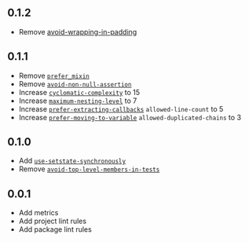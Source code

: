 ## 0.1.2

* Remove [avoid-wrapping-in-padding][avoid-wrapping-in-padding-link]

## 0.1.1

* Remove [`prefer_mixin`][prefer_mixin_link]
* Remove [`avoid-non-null-assertion`][avoid-non-null-assertion-link]
* Increase [`cyclomatic-complexity`][cyclomatic-complexity-link] to 15
* Increase [`maximum-nesting-level`][maximum-nesting-level-link] to 7
* Increase [`prefer-extracting-callbacks`][prefer-extracting-callbacks-link] `allowed-line-count` to
  5
* Increase [`prefer-moving-to-variable`][prefer-moving-to-variable-link] `allowed-duplicated-chains`
  to 3

## 0.1.0

* Add [`use-setstate-synchronously`][use-setstate-synchronously-link]
* Remove [`avoid-top-level-members-in-tests`][avoid-top-level-members-in-tests-link]

## 0.0.1

* Add metrics
* Add project lint rules
* Add package lint rules

[use-setstate-synchronously-link]: https://dcm.dev/docs/individuals/rules/flutter/use-setstate-synchronously

[avoid-top-level-members-in-tests-link]: https://dartcodemetrics.dev/docs/rules/common/avoid-top-level-members-in-tests

[prefer_mixin_link]: https://dart-lang.github.io/linter/lints/prefer_mixin.html

[avoid-non-null-assertion-link]: https://dartcodemetrics.dev/docs/rules/common/avoid-non-null-assertion

[cyclomatic-complexity-link]: https://dartcodemetrics.dev/docs/metrics/cyclomatic-complexity

[maximum-nesting-level-link]:https://dartcodemetrics.dev/docs/metrics/maximum-nesting-level

[prefer-extracting-callbacks-link]: https://dartcodemetrics.dev/docs/rules/flutter/prefer-extracting-callbacks

[prefer-moving-to-variable-link]: https://dartcodemetrics.dev/docs/rules/common/prefer-moving-to-variable

[avoid-wrapping-in-padding-link]: https://dcm.dev/docs/individuals/rules/flutter/avoid-wrapping-in-padding
